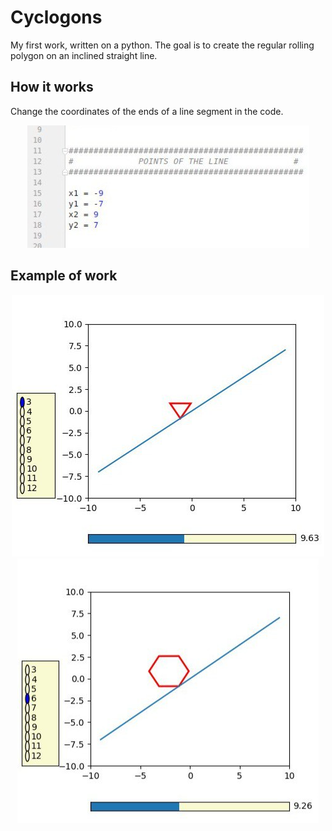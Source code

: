 # Cyclogons
My first work, written on a python.
The goal is to create the regular rolling polygon on an inclined straight line.

## How it works
Change the coordinates of the ends of a line segment in the code.
<p align="center">
  <img src="https://github.com/kazakov24alex/cyclogons/blob/master/docs/pic1.png"/>
</p>

## Example of work
<p align="center">
  <img src="https://github.com/kazakov24alex/cyclogons/blob/master/docs/pic2.png"/>
  <img src="https://github.com/kazakov24alex/cyclogons/blob/master/docs/pic3.png"/>
</p>